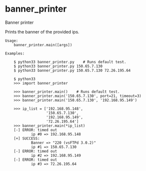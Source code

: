 banner_printer
==============

Banner printer


Prints the banner of the provided ips.

    Usage:
        banner_printer.main([args])

    Examples:

        $ python33 banner_printer.py    # Runs default test.
        $ python33 banner_printer.py 150.65.7.130
        $ python33 banner_printer.py 150.65.7.130 72.26.195.64

        $ python33
        >>> import banner_printer
        
        >>> banner_printer.main()    # Runs default test.
        >>> banner_printer.main('150.65.7.130', port=21, timeout=3)
        >>> banner_printer.main('150.65.7.130', '192.168.95.149')

        >>> ip_list = ['192.168.95.148',
                       '150.65.7.130',
                       '192.168.95.149',
                       '72.26.195.64']
        >>> banner_printer.main(*ip_list)
        [-] ERROR: timed out
                ip #0 => 192.168.95.148
        [+] SUCCESS:
                Banner => "220 (vsFTPd 3.0.2)"
                ip #1 => 150.65.7.130
        [-] ERROR: timed out
                ip #2 => 192.168.95.149
        [-] ERROR: timed out
                ip #3 => 72.26.195.64
